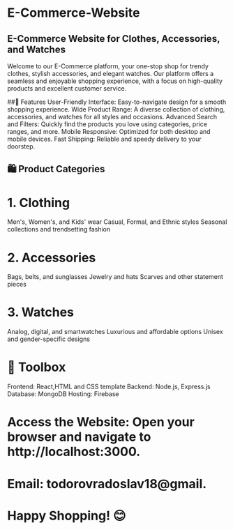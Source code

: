 # E-Commerce-Website
## E-Commerce Website for Clothes, Accessories, and Watches
Welcome to our E-Commerce platform, your one-stop shop for trendy clothes, stylish accessories, and elegant watches. Our platform offers a seamless and enjoyable shopping experience, with a focus on high-quality products and excellent customer service.

##🌟 Features
User-Friendly Interface: Easy-to-navigate design for a smooth shopping experience.
Wide Product Range: A diverse collection of clothing, accessories, and watches for all styles and occasions.
Advanced Search and Filters: Quickly find the products you love using categories, price ranges, and more.
Mobile Responsive: Optimized for both desktop and mobile devices.
Fast Shipping: Reliable and speedy delivery to your doorstep.
## 🛍️ Product Categories
# 1. Clothing
Men's, Women's, and Kids' wear
Casual, Formal, and Ethnic styles
Seasonal collections and trendsetting fashion
# 2. Accessories
Bags, belts, and sunglasses
Jewelry and hats
Scarves and other statement pieces
# 3. Watches
Analog, digital, and smartwatches
Luxurious and affordable options
Unisex and gender-specific designs
# 🔧 Toolbox
Frontend: React,HTML and CSS template
Backend: Node.js, Express.js
Database: MongoDB
Hosting: Firebase
# Access the Website: Open your browser and navigate to http://localhost:3000.



# Email: todorovradoslav18@gmail.

# Happy Shopping! 😊

